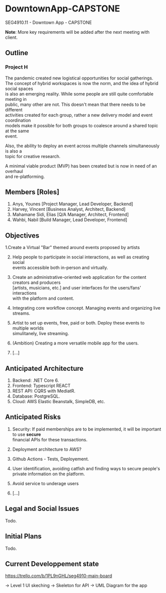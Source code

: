# DowntownApp-CAPSTONE

SEG4910.11 - Downtown App - CAPSTONE

**Note**: More key requirements will be added after the next meeting with client.

## Outline

### Project H

The pandemic created new logistical opportunities for social gatherings.  
The concept of hybrid workspaces is now the norm, and the idea of hybrid social spaces  
is also an emerging reality. While some people are still quite comfortable meeting in  
public, many other are not. This doesn't mean that there needs to be different  
activities created for each group, rather a new delivery model and event coordination  
models make it possible for both groups to coalesce around a shared topic at the same  
event.

Also, the ability to deploy an event across multiple channels simultaneously is also a  
topic for creative research.

A minimal viable product (MVP) has been created but is now in need of an overhaul  
and re-platforming.


## Members [Roles]

1. Anys, Younes [Project Manager, Lead Developer, Backend]
2. Harvey, Vincent [Business Analyst, Architect, Backend]
3. Mahamane Sidi, Elias [Q/A Manager, Architect, Frontend]
4. Wahbi, Nabil [Build Manager, Lead Developer, Frontend]

## Objectives

1.Create a Virtual "Bar" themed around events proposed by artists

2. Help people to participate in social interactions, as well as creating social  
events accessible both in-person and virtually.

3. Create an administrative-oriented web application for the content creators and producers  
[artists, musicians, etc.] and user interfaces for the users/fans' interactions  
with the platform and content.

5. Integrating core workflow concept. Managing events and organizing live streams.

6. Artist to set up events, free, paid or both. Deploy these events to multiple worlds  
simulitanely, live streaming.

7. (Ambition) Creating a more versatile mobile app for the users.

8. [...]

## Anticipated Architecture

1. Backend:		.NET Core 6.
2. Frontend:	Typescript REACT
3. REST API:	CQRS with MediatR.
4. Database:	PostgreSQL.
5. Cloud:     AWS Elastic Beanstalk, SimpleDB, etc.

## Anticipated Risks

1. Security: If paid memberships are to be implemented, it will be important to use **secure**  
financial APIs for these transactions.

2. Deployment architecture to AWS?

3. Github Actions - Tests, Deployement.

4. User identification, avoiding catfish and finding ways to secure people's private information on the platform.

5. Avoid service to underage users

6. [...]

## Legal and Social Issues

Todo.

## Initial Plans

Todo.


## Current Developpement state 

https://trello.com/b/1PL9nGHL/seg4910-main-board

-> Level 1 UI skeching
-> Skeleton for API
-> UML Diagram for the app
